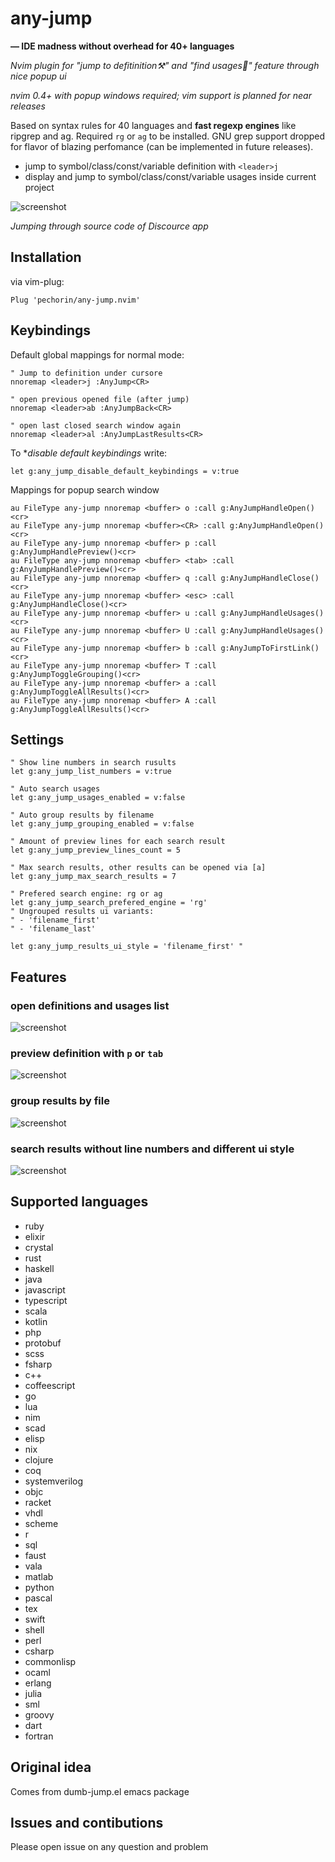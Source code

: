 # any-jump

**— IDE madness without overhead for 40+ languages**

_Nvim plugin for "jump to defitinition⚒" and "find usages🔬" feature through nice popup ui_

_nvim 0.4+ with popup windows required; vim support is planned for near releases_

Based on syntax rules for 40 languages and **fast regexp engines** like ripgrep and ag. Required `rg` or `ag` to be installed. GNU grep support dropped for flavor of blazing perfomance (can be implemented in future releases).

- jump to symbol/class/const/variable definition with `<leader>j`
- display and jump to symbol/class/const/variable usages inside current project

![screenshot](/main.gif)

_Jumping through source code of Discource app_

## Installation

via vim-plug:

```viml
Plug 'pechorin/any-jump.nvim'
```

## Keybindings

Default global mappings for normal mode:

```viml
" Jump to definition under cursore
nnoremap <leader>j :AnyJump<CR>

" open previous opened file (after jump)
nnoremap <leader>ab :AnyJumpBack<CR>

" open last closed search window again
nnoremap <leader>al :AnyJumpLastResults<CR>
```

To **disable default keybindings* write:

```viml
let g:any_jump_disable_default_keybindings = v:true
```

Mappings for popup search window

```viml
au FileType any-jump nnoremap <buffer> o :call g:AnyJumpHandleOpen()<cr>
au FileType any-jump nnoremap <buffer><CR> :call g:AnyJumpHandleOpen()<cr>
au FileType any-jump nnoremap <buffer> p :call g:AnyJumpHandlePreview()<cr>
au FileType any-jump nnoremap <buffer> <tab> :call g:AnyJumpHandlePreview()<cr>
au FileType any-jump nnoremap <buffer> q :call g:AnyJumpHandleClose()<cr>
au FileType any-jump nnoremap <buffer> <esc> :call g:AnyJumpHandleClose()<cr>
au FileType any-jump nnoremap <buffer> u :call g:AnyJumpHandleUsages()<cr>
au FileType any-jump nnoremap <buffer> U :call g:AnyJumpHandleUsages()<cr>
au FileType any-jump nnoremap <buffer> b :call g:AnyJumpToFirstLink()<cr>
au FileType any-jump nnoremap <buffer> T :call g:AnyJumpToggleGrouping()<cr>
au FileType any-jump nnoremap <buffer> a :call g:AnyJumpToggleAllResults()<cr>
au FileType any-jump nnoremap <buffer> A :call g:AnyJumpToggleAllResults()<cr>
```

## Settings

```viml
" Show line numbers in search rusults
let g:any_jump_list_numbers = v:true

" Auto search usages
let g:any_jump_usages_enabled = v:false

" Auto group results by filename
let g:any_jump_grouping_enabled = v:false

" Amount of preview lines for each search result
let g:any_jump_preview_lines_count = 5

" Max search results, other results can be opened via [a]
let g:any_jump_max_search_results = 7

" Prefered search engine: rg or ag
let g:any_jump_search_prefered_engine = 'rg'
" Ungrouped results ui variants:
" - 'filename_first'
" - 'filename_last'

let g:any_jump_results_ui_style = 'filename_first' "
```

## Features

### open definitions and usages list

![screenshot](/usages.png)

### preview definition with `p` or `tab`

![screenshot](/preview.png)

### group results by file

![screenshot](/group_by_file.png)

### search results without line numbers and different ui style

![screenshot](/no_ln.png)

## Supported languages

- ruby
- elixir
- crystal
- rust
- haskell
- java
- javascript
- typescript
- scala
- kotlin
- php
- protobuf
- scss
- fsharp
- c++
- coffeescript
- go
- lua
- nim
- scad
- elisp
- nix
- clojure
- coq
- systemverilog
- objc
- racket
- vhdl
- scheme
- r
- sql
- faust
- vala
- matlab
- python
- pascal
- tex
- swift
- shell
- perl
- csharp
- commonlisp
- ocaml
- erlang
- julia
- sml
- groovy
- dart
- fortran

## Original idea

Comes from dumb-jump.el emacs package

## Issues and contibutions

Please open issue on any question and problem
